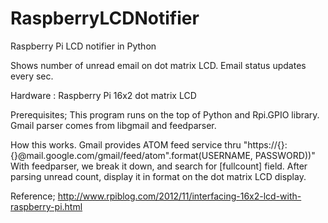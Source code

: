RaspberryLCDNotifier
====================

Raspberry Pi LCD notifier in Python

Shows number of unread email on dot matrix LCD. 
Email status updates every sec.

Hardware : Raspberry Pi
           16x2 dot matrix LCD

Prerequisites;
  This program runs on the top of Python and Rpi.GPIO library.
  Gmail parser comes from libgmail and feedparser.


How this works.
  Gmail provides ATOM feed service thru "https://{}:{}@mail.google.com/gmail/feed/atom".format(USERNAME, PASSWORD))"
  With feedparser, we break it down, and search for [fullcount] field.
  After parsing unread count, display it in format on the dot matrix LCD display.
  

Reference;
http://www.rpiblog.com/2012/11/interfacing-16x2-lcd-with-raspberry-pi.html


